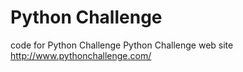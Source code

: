 # Python Challenge
code for Python Challenge 
Python Challenge web site http://www.pythonchallenge.com/
